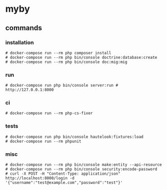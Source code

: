 # myby

## commands

### installation

```
# docker-compose run --rm php composer install
# docker-compose run --rm php bin/console doctrine:database:create
# docker-compose run --rm php bin/console doc:mig:mig
```

### run

```
# docker-compose run php bin/console server:run # http://127.0.0.1:8000
```

### ci

```
# docker-compose run --rm php-cs-fixer
```

### tests

```
# docker-compose run php bin/console hautelook:fixtures:load
# docker-compose run --rm phpunit

```

### misc

```
# docker-compose run --rm php bin/console make:entity --api-resource
# docker-compose run --rm php bin/console security:encode-password
# curl -X POST -H "Content-Type: application/json" http://localhost:8000/login -d '{"username":"test@example.com","password":"test"}'
```
